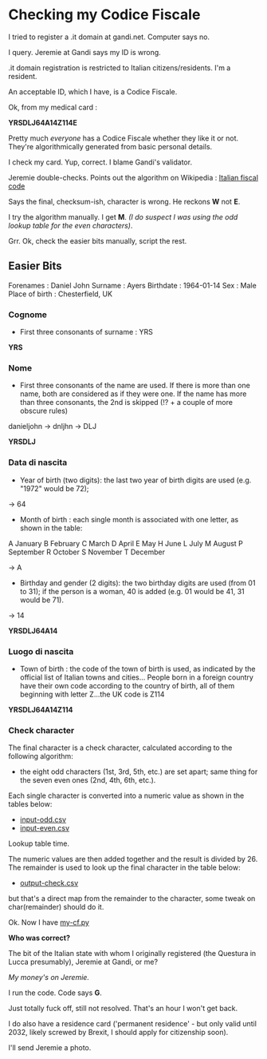 # Checking my Codice Fiscale

I tried to register a .it domain at gandi.net. Computer says no.

I query. Jeremie at Gandi says my ID is wrong.

.it domain registration is restricted to Italian citizens/residents. I'm a resident.

An acceptable ID, which I have, is a Codice Fiscale.

Ok, from my medical card :

**YRSDLJ64A14Z114E**

Pretty much _everyone_ has a Codice Fiscale whether they like it or not. They're algorithmically generated from basic personal details.

I check my card. Yup, correct. I blame Gandi's validator.

Jeremie double-checks. Points out the algorithm on Wikipedia : [Italian fiscal code](https://en.wikipedia.org/wiki/Italian_fiscal_code)

Says the final, checksum-ish, character is wrong. He reckons **W** not **E**.

I try the algorithm manually. I get **M**. _(I do suspect I was using the odd lookup table for the even characters)_.

Grr. Ok, check the easier bits manually, script the rest.

## Easier Bits

Forenames : Daniel John
Surname : Ayers
Birthdate : 1964-01-14
Sex : Male
Place of birth : Chesterfield, UK

### Cognome

- First three consonants of surname : YRS

**YRS**

### Nome

- First three consonants of the name are used. If there is more than one name, both are considered as if they were one. If the name has more than three consonants, the 2nd is skipped (!? + a couple of more obscure rules)

danieljohn -> dnljhn -> DLJ

**YRSDLJ**

### Data di nascita

- Year of birth (two digits): the last two year of birth digits are used (e.g. "1972" would be 72);

-> 64

- Month of birth : each single month is associated with one letter, as shown in the table:

A January
B February
C March
D April
E May
H June
L July
M August
P September
R October
S November
T December

-> A

- Birthday and gender (2 digits): the two birthday digits are used (from 01 to 31); if the person is a woman, 40 is added (e.g. 01 would be 41, 31 would be 71).

-> 14

**YRSDLJ64A14**

### Luogo di nascita

- Town of birth : the code of the town of birth is used, as indicated by the official list of Italian towns and cities... People born in a foreign country have their own code according to the country of birth, all of them beginning with letter Z...the UK code is Z114

**YRSDLJ64A14Z114**

### Check character

The final character is a check character, calculated according to the following algorithm:

- the eight odd characters (1st, 3rd, 5th, etc.) are set apart; same thing for the seven even ones (2nd, 4th, 6th, etc.).

Each single character is converted into a numeric value as shown in the tables below:

- [input-odd.csv](output-odd.csv)
- [input-even.csv](output-even.csv)

Lookup table time.

The numeric values are then added together and the result is divided by 26. The remainder is used to look up the final character in the table below:

- [output-check.csv](output-check.csv)

but that's a direct map from the remainder to the character, some tweak on char(remainder) should do it.

Ok.
Now I have [my-cf.py](my-cf.py)

**Who was correct?**

The bit of the Italian state with whom I originally registered (the Questura in Lucca presumably), Jeremie at Gandi, or me?

_My money's on Jeremie._

I run the code. Code says **G**.

Just totally fuck off, still not resolved. That's an hour I won't get back.

I do also have a residence card ('permanent residence' - but only valid until 2032, likely screwed by Brexit, I should apply for citizenship soon).

I'll send Jeremie a photo.
